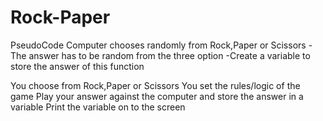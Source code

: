# Rock-Paper
PseudoCode
Computer chooses randomly from Rock,Paper or Scissors
    -The answer has to be random from the three option 
    -Create a variable to store the answer of this function
    
You choose from Rock,Paper or Scissors
You set the rules/logic of the game
Play your answer against the computer and store the answer in a variable
Print the variable on to the screen 